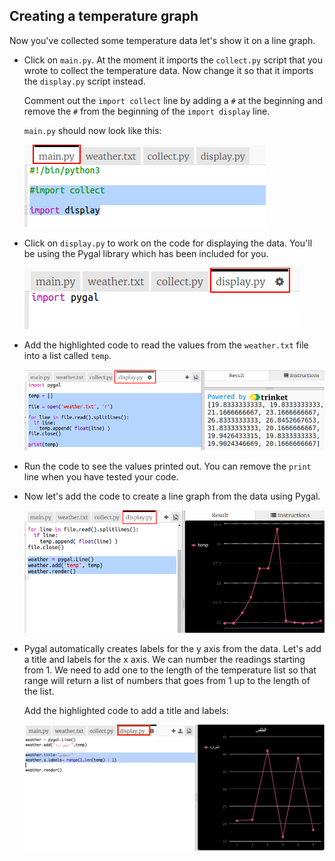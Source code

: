 ## Creating a temperature graph

Now you've collected some temperature data let's show it on a line graph.

+ Click on `main.py`. At the moment it imports the `collect.py` script that you wrote to collect the temperature data. Now change it so that it imports the `display.py` script instead.
    
    Comment out the `import collect` line by adding a `#` at the beginning and remove the `#` from the beginning of the `import display` line.
    
    `main.py` should now look like this:
    
    ![لقطة الشاشة](images/weather-main.png)

+ Click on `display.py` to work on the code for displaying the data. You'll be using the Pygal library which has been included for you.
    
    ![لقطة الشاشة](images/weather-display.png)

+ Add the highlighted code to read the values from the `weather.txt` file into a list called `temp`.
    
    ![لقطة الشاشة](images/weather-read.png)

+ Run the code to see the values printed out. You can remove the `print` line when you have tested your code.

+ Now let's add the code to create a line graph from the data using Pygal.
    
    ![لقطة الشاشة](images/weather-graph.png)

+ Pygal automatically creates labels for the y axis from the data. Let's add a title and labels for the x axis. We can number the readings starting from 1. We need to add one to the length of the temperature list so that range will return a list of numbers that goes from 1 up to the length of the list.
    
    Add the highlighted code to add a title and labels:
    
    ![لقطة الشاشة](images/weather-labels.png)